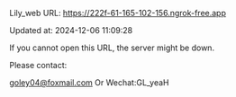 Lily_web URL: https://222f-61-165-102-156.ngrok-free.app

Updated at: 2024-12-06 11:09:28

If you cannot open this URL, the server might be down.

Please contact: 

goley04@foxmail.com Or Wechat:GL_yeaH